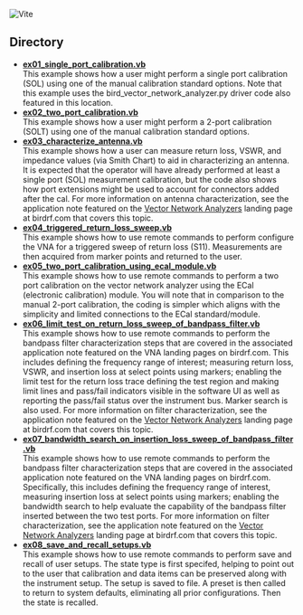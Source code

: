 <a><img alt="Vite" src="https://img.shields.io/static/v1?label=build_tool&message=Vite&color=#24ea1b"/></a>

## Directory

* **[ex01_single_port_calibration.vb](./ex01_single_port_calibration.vb)**  
This example shows how a user might perform a single port calibration (SOL) using one of the manual calibration standard options. Note that this example uses the bird_vector_network_analyzer.py driver code also featured in this location.
* **[ex02_two_port_calibration.vb](./ex02_two_port_calibration.vb)**  
This example shows how a user might perform a 2-port calibration (SOLT) using one of the manual calibration standard options.
* **[ex03_characterize_antenna.vb](./ex03_characterize_antenna.vb)**  
This example shows how a user can measure return loss, VSWR, and impedance values (via Smith Chart) to aid in characterizing an antenna. It is expected that the operator will have already performed at least a single port (SOL) measurement calibration, but the code also shows how port extensions might be used to account for connectors added after the cal. For more information on antenna characterization, see the application note featured on the [Vector Network Analyzers](https://birdrf.com/Products/Analyzers/VNA.aspx) landing page at birdrf.com that covers this topic.
* **[ex04_triggered_return_loss_sweep.vb](./ex04_triggered_return_loss_sweep.vb)**  
This example shows how to use remote commands to perform configure the VNA for a triggered sweep of return loss (S11). Measurements are then acquired from marker points and returned to the user.
* **[ex05_two_port_calibration_using_ecal_module.vb](./ex05_two_port_calibration_using_ecal_module.vb)**  
This example shows how to use remote commands to perform a two port calibration on the vector network analyzer using the ECal (electronic calibration) module. You will note that in comparison to the manual 2-port calibration, the coding is simpler which aligns with the simplicity and limited connections to the ECal standard/module. 
* **[ex06_limit_test_on_return_loss_sweep_of_bandpass_filter.vb](./ex06_limit_test_on_return_loss_sweep_of_bandpass_filter.vb)**  
This example shows how to use remote commands to perform the bandpass filter characterization steps that are covered in the associated application note featured on the VNA landing pages on birdrf.com. This includes defining the frequency range of interest; measuring return loss, VSWR, and insertion loss at select points using markers; enabling the limit test for the return loss trace defining the test region and making limit lines and pass/fail indicators visible in the software UI as well as reporting the pass/fail status over the instrument bus. Marker search is also used. For more information on filter characterization, see the application note featured on the [Vector Network Analyzers](https://birdrf.com/Products/Analyzers/VNA.aspx) landing page at birdrf.com that covers this topic.
* **[ex07_bandwidth_search_on_insertion_loss_sweep_of_bandpass_filter.vb](./ex07_bandwidth_search_on_insertion_loss_sweep_of_bandpass_filter.vb)**  
This example shows how to use remote commands to perform the bandpass filter characterization steps that are covered in the associated application note featured on the VNA landing pages on birdrf.com. Specifically, this includes defining the frequency range of interest, measuring insertion loss at select points using markers; enabling the bandwidth search to help evaluate the capability of the bandpass filter inserted between the two test ports. For more information on filter characterization, see the application note featured on the [Vector Network Analyzers](https://birdrf.com/Products/Analyzers/VNA.aspx) landing page at birdrf.com that covers this topic.
* **[ex08_save_and_recall_setups.vb](./ex08_save_and_recall_setups.vb)**  
This example shows how to use remote commands to perform save and recall of user setups. The state type is first specifed, helping to point out to the user that calibration and data items can be preserved along with the instrument setup. The setup is saved to file. A preset is then called to return to system defaults, eliminating all prior configurations. Then the state is recalled.